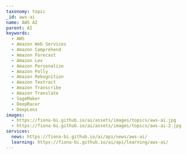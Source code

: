 ```yaml
---
taxonomy: topic
_id: aws-ai
name: AWS AI
parent: AI
keywords:
  - AWS
  - Amazon Web Services
  - Amazon Comprehend
  - Amazon Forecast
  - Amazon Lex
  - Amazon Personalize
  - Amazon Polly
  - Amazon Rekognition
  - Amazon Textract
  - Amazon Transcribe
  - Amazon Translate
  - SageMaker
  - DeepRacer
  - DeepLens
images:
  - https://fiona-bi.github.io/ai/assets/images/topics/aws-ai.jpg
  - https://fiona-bi.github.io/ai/assets/images/topics/aws-ai-2.jpg
services:
  news: https://fiona-bi.github.io/ai/api/news/aws-ai/
  learning: https://fiona-bi.github.io/ai/api/learning/aws-ai/
---
```

